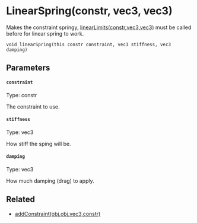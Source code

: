 # LinearSpring(constr, vec3, vec3)

Makes the constraint springy, [linearLimits(constr,vec3,vec3)](/MdDocs/Functions/Physics/LinearLimits.md) must be called before for linear spring to work.

```
void linearSpring(this constr constraint, vec3 stiffness, vec3 damping)
```

## Parameters

#### `constraint`
Type: constr

The constraint to use.

#### `stiffness`
Type: vec3

How stiff the sping will be.

#### `damping`
Type: vec3

How much damping (drag) to apply.

## Related

 - [addConstraint(obj,obj,vec3,constr)](/MdDocs/Functions/Physics/AddConstraint.md)

